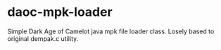 daoc-mpk-loader
===============

Simple Dark Age of Camelot java mpk file loader class.
Losely based to original dempak.c utility.